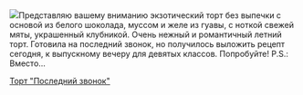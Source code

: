 <!--2025-06-25 09:15:35-->
<div class="yb">
  <div class="rss povarenok"><a href="https://www.povarenok.ru/recipes/show/182861/"><img src="https://www.povarenok.ru/data/cache/2025jun/24/54/3182514_10347-640x480.jpg"></a>Представляю вашему вниманию экзотический торт без выпечки с основой из белого шоколада, муссом и желе из гуавы, с ноткой свежей мяты, украшенный клубникой. Очень нежный и романтичный летний торт. Готовила на последний звонок, но получилось выложить рецепт сегодня, к выпускному вечеру для девятых классов. Попробуйте! P.S.: Вместо... <p class="titl"><a href="https://www.povarenok.ru/recipes/show/182861/">Торт "Последний звонок"</a></p></div>
</div>
